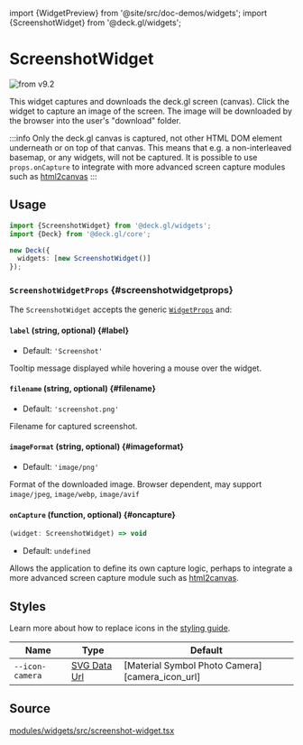import {WidgetPreview} from '@site/src/doc-demos/widgets';
import {ScreenshotWidget} from '@deck.gl/widgets';

# ScreenshotWidget

<img src="https://img.shields.io/badge/from-v9.2-green.svg?style=flat-square" alt="from v9.2" />

This widget captures and downloads the deck.gl screen (canvas). Click the widget to capture an image of the screen. The image will be downloaded by the browser into the user's "download" folder.

:::info
Only the deck.gl canvas is captured, not other HTML DOM element underneath or on top of that canvas. This means that e.g. a non-interleaved basemap, or any widgets, will not be captured.
It is possible to use `props.onCapture` to integrate with more advanced screen capture modules such as [html2canvas](https://html2canvas.hertzen.com/)
:::

## Usage

<WidgetPreview cls={ScreenshotWidget}/>

```ts
import {ScreenshotWidget} from '@deck.gl/widgets';
import {Deck} from '@deck.gl/core';

new Deck({
  widgets: [new ScreenshotWidget()]
});
```

### `ScreenshotWidgetProps` {#screenshotwidgetprops}

The `ScreenshotWidget` accepts the generic [`WidgetProps`](../core/widget.md#widgetprops) and:

#### `label` (string, optional) {#label}

* Default: `'Screenshot'`

Tooltip message displayed while hovering a mouse over the widget.

#### `filename` (string, optional) {#filename}

* Default: `'screenshot.png'`

Filename for captured screenshot.

#### `imageFormat` (string, optional) {#imageformat}

* Default: `'image/png'`

Format of the downloaded image. Browser dependent, may support `image/jpeg`, `image/webp`, `image/avif`

#### `onCapture` (function, optional) {#oncapture}

```ts
(widget: ScreenshotWidget) => void
```

* Default: `undefined`

Allows the application to define its own capture logic, perhaps to integrate a more advanced screen capture module such as [html2canvas](https://html2canvas.hertzen.com/).

## Styles

Learn more about how to replace icons in the [styling guide](/docs/api-reference/widgets/styling#replacing-icons).

| Name            | Type                     | Default                                         |
| --------------- | ------------------------ | ----------------------------------------------- |
| `--icon-camera` | [SVG Data Url][data_url] | [Material Symbol Photo Camera][camera_icon_url] |

[data_url]: https://developer.mozilla.org/en-US/docs/Web/CSS/url#using_a_data_url
[camera_icon_utl]: https://fonts.google.com/icons?selected=Material+Symbols+Outlined:photo_camera:FILL@0;wght@400;GRAD@0;opsz@24&icon.query=picture&icon.size=24&icon.color=%23000000

## Source

[modules/widgets/src/screenshot-widget.tsx](https://github.com/visgl/deck.gl/tree/9.2-release/modules/widgets/src/screenshot-widget.tsx)